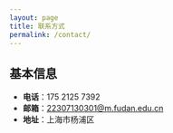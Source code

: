 ```yaml
---
layout: page
title: 联系方式
permalink: /contact/
---
```


## 基本信息
- **电话**：175 2125 7392
- **邮箱**：22307130301@m.fudan.edu.cn
- **地址**：上海市杨浦区 